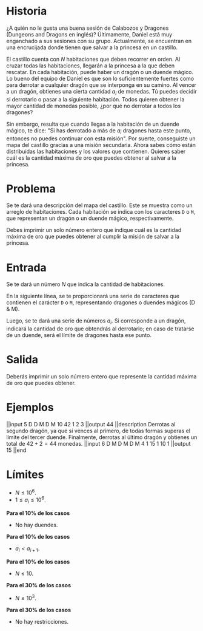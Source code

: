 # Historia

¿A quién no le gusta una buena sesión de Calabozos y Dragones (Dungeons and Dragons en inglés)? Últimamente, Daniel está muy enganchado a sus sesiones con su grupo. Actualmente, se encuentran en una encrucijada donde tienen que salvar a la princesa en un castillo.

El castillo cuenta con $N$ habitaciones que deben recorrer en orden. Al cruzar todas las habitaciones, llegarán a la princesa a la que deben rescatar. En cada habitación, puede haber un dragón o un duende mágico. Lo bueno del equipo de Daniel es que son lo suficientemente fuertes como para derrotar a cualquier dragón que se interponga en su camino. Al vencer a un dragón, obtienes una cierta cantidad $a_i$ de monedas. Tú puedes decidir si derrotarlo o pasar a la siguiente habitación. Todos quieren obtener la mayor cantidad de monedas posible, ¿por qué no derrotar a todos los dragones?

Sin embargo, resulta que cuando llegas a la habitación de un duende mágico, te dice: "Si has derrotado a más de $a_i$ dragones hasta este punto, entonces no puedes continuar con esta misión". Por suerte, conseguiste un mapa del castillo gracias a una misión secundaria. Ahora sabes cómo están distribuidas las habitaciones y los valores que contienen. Quieres saber cuál es la cantidad máxima de oro que puedes obtener al salvar a la princesa.

# Problema

Se te dará una descripción del mapa del castillo. Este se muestra como un arreglo de habitaciones. Cada habitación se indica con los caracteres `D` o `M`, que representan un dragón o un duende mágico, respectivamente.

Debes imprimir un solo número entero que indique cuál es la cantidad máxima de oro que puedes obtener al cumplir la misión de salvar a la princesa.

# Entrada

Se te dará un número $N$ que indica la cantidad de habitaciones.

En la siguiente línea, se te proporcionará una serie de caracteres que contienen el carácter `D` o `M`, representando dragones o duendes mágicos (D & M).

Luego, se te dará una serie de números $a_i$. Si corresponde a un dragón, indicará la cantidad de oro que obtendrás al derrotarlo; en caso de tratarse de un duende, será el límite de dragones hasta ese punto.

# Salida

Deberás imprimir un solo número entero que represente la cantidad máxima de oro que puedes obtener.

# Ejemplos

||input
5
D D M D M
10 42 1 2 3
||output
44
||description
Derrotas al segundo dragón, ya que si vences al primero, de todas formas superas el límite del tercer duende. Finalmente, derrotas al último dragón y obtienes un total de $42 + 2 = 44$ monedas.
||input
6
D M D M D M
4 1 15 1 10 1
||output
15
||end

# Límites

- $N \leq 10^6$.
- $1 \leq a_i \leq 10^6$.

**Para el 10% de los casos**

- No hay duendes.

**Para el 10% de los casos**

- $a_i < a_{i + 1}$.

**Para el 10% de los casos**

- $N \leq 10$.

**Para el 30% de los casos**

- $N \leq 10^3$.

**Para el 30% de los casos**

- No hay restricciones.